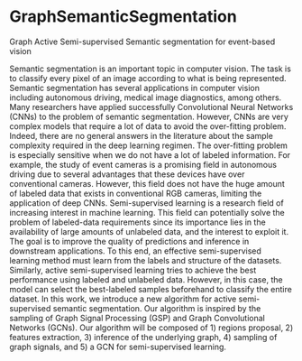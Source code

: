 # GraphSemanticSegmentation
Graph Active Semi-supervised Semantic segmentation for event-based vision 

Semantic segmentation is an important topic in computer vision. The task is to classify every pixel of an image according to what is being represented. Semantic segmentation has several applications in computer vision including autonomous driving, medical image diagnostics, among others. Many researchers have applied successfully Convolutional Neural Networks (CNNs) to the problem of semantic segmentation. However, CNNs are very complex models that require a lot of data to avoid the over-fitting problem. Indeed, there are no general answers in the literature about the sample complexity required in the deep learning regimen. The over-fitting problem is especially sensitive when we do not have a lot of labeled information. For example, the study of event cameras is a promising field in autonomous driving due to several advantages that these devices have over conventional cameras. 
However, this field does not have the huge amount of labeled data that exists in conventional RGB cameras, limiting the application of deep CNNs. Semi-supervised learning is a research field of increasing interest in machine learning. This field can potentially solve the problem of labeled-data requirements since its importance lies in the availability of large amounts of unlabeled data, and the interest to exploit it. The goal is to improve the quality of predictions and inference in downstream applications. To this end, an effective semi-supervised learning method must learn from the labels and structure of the datasets. Similarly, active semi-supervised learning tries to achieve the best performance using labeled and unlabeled data. However, in this case, the model can select the best-labeled samples beforehand to classify the entire dataset. 
In this work, we introduce a new algorithm for active semi-supervised semantic segmentation. Our algorithm is inspired by the sampling of Graph Signal Processing (GSP) and Graph Convolutional Networks (GCNs). Our algorithm will be composed of 1) regions proposal, 2) features extraction, 3) inference of the underlying graph, 4) sampling of graph signals, and 5) a GCN for semi-supervised learning.

